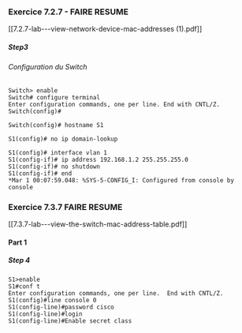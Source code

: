 ### Exercice 7.2.7 - FAIRE RESUME
[[7.2.7-lab---view-network-device-mac-addresses (1).pdf]]
##### Step3
###### Configuration du Switch

```Shell title:"Enter global configuration mode"
Switch> enable 
Switch# configure terminal 
Enter configuration commands, one per line. End with CNTL/Z. 
Switch(config)#
```

```Shell title:"Assign a hostname to the switch"
Switch(config)# hostname S1 
```

```Shell title:"Disable DNS lookup"
S1(config)# no ip domain-lookup
```

```Shell title:"Configure and enable the SVI interface for VLAN 1"
S1(config)# interface vlan 1
S1(config-if)# ip address 192.168.1.2 255.255.255.0
S1(config-if)# no shutdown
S1(config-if)# end
*Mar 1 00:07:59.048: %SYS-5-CONFIG_I: Configured from console by console
```

### Exercice 7.3.7 FAIRE RESUME
[[7.3.7-lab---view-the-switch-mac-address-table.pdf]]

#### Part 1
##### Step 4

```Shell title:"Configure Password Switch"
S1>enable
S1#conf t
Enter configuration commands, one per line.  End with CNTL/Z.
S1(config)#line console 0
S1(config-line)#password cisco
S1(config-line)#login
S1(config-line)#Enable secret class
```



